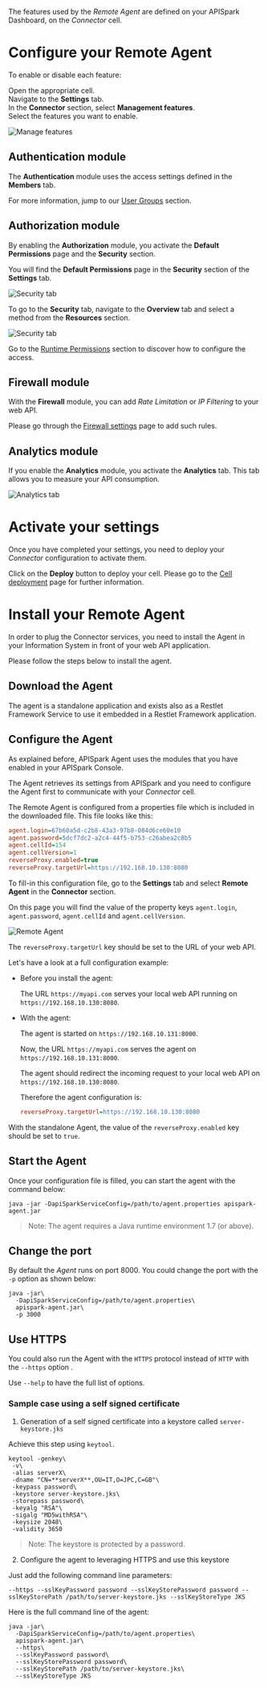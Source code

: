 The features used by the *Remote Agent* are defined on your APISpark Dashboard, on the *Connector* cell.

# Configure your Remote Agent

To enable or disable each feature:

Open the appropriate cell.  
Navigate to the **Settings** tab.  
In the **Connector** section, select **Management features**.  
Select the features you want to enable.

![Manage features](images/remote-agent-feature-management.jpg "Manage features")

## Authentication module

The **Authentication** module uses the access settings defined in the **Members** tab.

For more information, jump to our [User Groups](/technical-resources/apispark/guide/publish/secure/user-groups "User Groups") section.

## Authorization module

By enabling the **Authorization** module, you activate the **Default Permissions** page and the **Security** section.

You will find the **Default Permissions** page in the **Security** section of the **Settings** tab.

![Security tab](images/default-permissions.jpg "Security tab")

To go to the **Security** tab, navigate to the **Overview** tab and select a method from the **Resources** section.

![Security tab](images/method-security.jpg "Security tab")

Go to the [Runtime Permissions](/technical-resources/apispark/guide/publish/secure/runtime-permissions "Runtime Permissions") section to discover how to configure the access.

## Firewall module

With the **Firewall** module, you can add *Rate Limitation* or *IP Filtering* to your web API.

Please go through the [Firewall settings](/technical-resources/apispark/guide/publish/secure/firewall-settings "Firewall Settings") page to add such rules.

## Analytics module

If you enable the **Analytics** module, you activate the **Analytics** tab. This tab allows you to measure your API consumption.

![Analytics tab](images/analytics-tab.jpg "Analytics tab")

# Activate your settings

Once you have completed your settings, you need to deploy your *Connector* configuration to activate them.

Click on the **Deploy** button to deploy your cell. Please go to the [Cell deployment](/technical-resources/apispark/guide/explore/cell-deployment "Cell deployment") page for further information.

# Install your Remote Agent

In order to plug the Connector services, you need to install the Agent in your Information System in front of your web API application.

Please follow the steps below to install the agent.

## Download the Agent

The agent is a standalone application and exists also as a Restlet Framework Service to use it embedded in a Restlet Framework application.

<!-- TODO add download link and restlet framework guide link -->

## Configure the Agent

As explained before, APISpark Agent uses the modules that you have enabled in your APISpark Console.

The Agent retrieves its settings from APISpark and you need to configure the Agent first to communicate with your *Connector* cell.

The Remote Agent is configured from a properties file which is included in the downloaded file. This file looks like this:

```ini
agent.login=67b60a5d-c2b8-43a3-97b8-084d6ce60e10
agent.password=5dcf7dc2-a2c4-44f5-b753-c26abea2c8b5
agent.cellId=154
agent.cellVersion=1
reverseProxy.enabled=true
reverseProxy.targetUrl=https://192.168.10.130:8080
```

To fill-in this configuration file, go to the **Settings** tab and select **Remote Agent** in the **Connector** section.

On this page you will find the value of the property keys `agent.login`, `agent.password`, `agent.cellId` and `agent.cellVersion`.

![Remote Agent](images/remote-agent-configuration.jpg "Remote Agent")

The `reverseProxy.targetUrl` key should be set to the URL of your web API.

Let's have a look at a full configuration example:


* Before you install the agent:

  The URL `https://myapi.com` serves your local web API running on `https://192.168.10.130:8080`.

* With the agent:

  The agent is started on `https://192.168.10.131:8000`.

  Now, the URL `https://myapi.com` serves the agent on `https://192.168.10.131:8000`.

  The agent should redirect the incoming request to your local web API on `https://192.168.10.130:8080`.

  Therefore the agent configuration is:

  ```ini
  reverseProxy.targetUrl=https://192.168.10.130:8080
  ```

With the standalone Agent, the value of the `reverseProxy.enabled` key should be set to `true`.

## Start the Agent

Once your configuration file is filled, you can start the agent with the command below:

```
java -jar -DapiSparkServiceConfig=/path/to/agent.properties apispark-agent.jar
```

  > Note:
  > The agent requires a Java runtime environment 1.7 (or above).

## Change the port

By default the *Agent* runs on port 8000. You could change the port with the `-p` option as shown below:

```
java -jar\
  -DapiSparkServiceConfig=/path/to/agent.properties\
  apispark-agent.jar\
  -p 3000
```

## Use HTTPS

You could also run the Agent with the `HTTPS` protocol instead of `HTTP` with the `--https` option .

Use `--help` to have the full list of options.

### Sample case using a self signed certificate

1. Generation of a self signed certificate into a keystore called `server-keystore.jks`

Achieve this step using `keytool`.

```shell
keytool -genkey\
 -v\
 -alias serverX\
 -dname "CN=**serverX**,OU=IT,O=JPC,C=GB"\
 -keypass password\
 -keystore server-keystore.jks\
 -storepass password\
 -keyalg "RSA"\
 -sigalg "MD5withRSA"\
 -keysize 2048\
 -validity 3650
```

  > Note:
  > The keystore is protected by a password.

2. Configure the agent to leveraging HTTPS and use this keystore

Just add the following command line parameters:

```
--https --sslKeyPassword password --sslKeyStorePassword password --sslKeyStorePath /path/to/server-keystore.jks --sslKeyStoreType JKS
```

Here is the full command line of the agent:

```shell
java -jar\
  -DapiSparkServiceConfig=/path/to/agent.properties\
  apispark-agent.jar\
  --https\
  --sslKeyPassword password\
  --sslKeyStorePassword password\
  --sslKeyStorePath /path/to/server-keystore.jks\
  --sslKeyStoreType JKS
```
